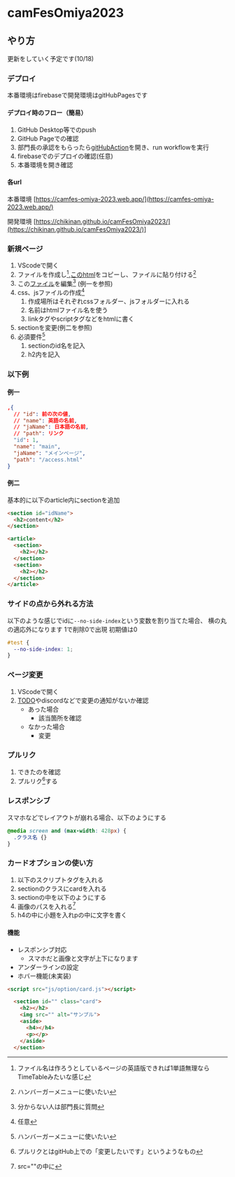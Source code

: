 # camFesOmiya2023

## やり方

更新をしていく予定です(10/18)

### デプロイ

本番環境はfirebaseで開発環境はgitHubPagesです

#### デプロイ時のフロー（簡易）

1. GitHub Desktop等でのpush
2. GitHub Pageでの確認
3. 部門長の承認をもらったら[gitHubAction](https://github.com/chikinaN/camFesOmiya2023/actions/workflows/firebase-hosting-merge.yml)を開き、run workflowを実行
4. firebaseでのデプロイの確認(任意)
5. 本番環境を開き確認

#### 各url

本番環境
[https://camfes-omiya-2023.web.app/](https://camfes-omiya-2023.web.app/)

開発環境
[https://chikinan.github.io/camFesOmiya2023/](https://chikinan.github.io/camFesOmiya2023/)]

### 新規ページ

1. VScodeで開く
2. ファイルを作成し[^1],[このhtml](/public/copy.html)をコピーし、ファイルに貼り付ける[^4]
3. この[ファイル](public/json/pagelist.json)を編集[^3] (例一を参照)
4. css、jsファイルの作成[^5]
   1. 作成場所はそれぞれcssフォルダー、jsフォルダーに入れる
   2. 名前はhtmlファイル名を使う
   3. linkタグやscriptタグなどをhtmlに書く
5. sectionを変更(例二を参照)
6. 必須要件[^4]
   1. sectionのid名を記入
   2. h2内を記入

### 以下例

#### 例一

```json
,{
  // "id": 前の次の値,
  // "name": 英語の名前,
  // "jaName": 日本語の名前,
  // "path": リンク
  "id": 1,
  "name": "main",
  "jaName": "メインページ",
  "path": "/access.html"
}
```

#### 例二

基本的に以下のarticle内にsectionを追加

```html
<section id="idName">
  <h2>content</h2>
</section>
```

```html
<article>
  <section>
    <h2></h2>
  </section>
  <section>
    <h2></h2>
  </section>
</article>
```

### サイドの点から外れる方法

以下のような感じでidに`--no-side-index`という変数を割り当てた場合、
横の丸の適応外になります
1で削除0で出現
初期値は0

```css
#test {
  --no-side-index: 1;
}
```

### ページ変更

1. VScodeで開く
2. [TODO](/TODO.md)やdiscordなどで変更の通知がないか確認
   - あった場合
     - 該当箇所を確認
   - なかった場合
     - 変更

### プルリク

1. できたのを確認
2. プルリク[^2]する

### レスポンシブ

スマホなどでレイアウトが崩れる場合、以下のようにする

```css
@media screen and (max-width: 428px) {
  .クラス名 {}
}
```

### カードオプションの使い方

1. 以下のスクリプトタグを入れる
2. sectionのクラスにcardを入れる
3. sectionの中を以下のようにする
4. 画像のパスを入れる[^6]
5. h4の中に小題を入れpの中に文字を書く

#### 機能

- レスポンシブ対応
  - スマホだと画像と文字が上下になります
- アンダーラインの設定
- ホバー機能(未実装)

```html
<script src="js/option/card.js"></script>
```

```html
  <section id="" class="card">
    <h2></h2>
    <img src="" alt="サンプル">
    <aside>
      <h4></h4>
      <p></p>
    </aside>
  </section>
```

[^1]:ファイル名は作ろうとしているページの英語版できれば1単語無理ならTimeTableみたいな感じ
[^2]:プルリクとはgitHub上での「変更したいです」というようなもの
[^3]:分からない人は部門長に質問
[^4]:ハンバーガーメニューに使いたい
[^5]:任意
[^6]:src=""の中に
